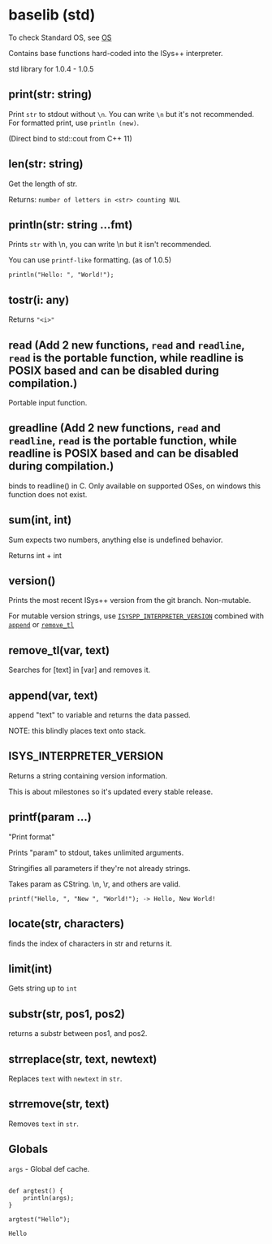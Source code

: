 # baselib (std)

To check Standard OS, see [OS](./os.md)

Contains base functions hard-coded into the ISys++ interpreter.

std library for 1.0.4 - 1.0.5

## print(str: string)

Print `str` to stdout without `\n`. You can write `\n` but it's not recommended. For formatted print, use `println (new)`.

(Direct bind to std::cout from C++ 11)



## len(str: string)

Get the length of str.

Returns: `number of letters in <str> counting NUL`

## println(str: string ...fmt)

Prints `str` with \n, you can write \n but it isn't recommended.

You can use `printf-like` formatting. (as of 1.0.5)

`println("Hello: ", "World!");`

## tostr(i: any)

Returns `"<i>"`

## read (Add 2 new functions, `read` and `readline`, `read` is the portable function, while readline is POSIX based and can be disabled during compilation.)

Portable input function.

## greadline (Add 2 new functions, `read` and `readline`, `read` is the portable function, while readline is POSIX based and can be disabled during compilation.)

binds to readline() in C. Only available on supported OSes, on windows this function does not exist.

## sum(int, int)

Sum expects two numbers, anything else is undefined behavior. 

Returns int + int

## version()

Prints the most recent ISys++ version from the git branch. Non-mutable.

For mutable version strings, use [`ISYSPP_INTERPRETER_VERSION`](#isys_interpreter_version) combined with [`append`](#append) or [`remove_tl`](#remove_tl)

## remove_tl(var, text)

Searches for [text] in [var] and removes it.

## append(var, text)

append "text" to variable and returns the data passed.

NOTE: this blindly places text onto stack.

## ISYS_INTERPRETER_VERSION

Returns a string containing version information.

This is about milestones so it's updated every stable release.

## printf(param ...)

"Print format"

Prints "param" to stdout, takes unlimited arguments.

Stringifies all parameters if they're not already strings.

Takes param as CString. \n, \r, and others are valid.

<!-- KNOWN BUG: Printf currently discards the third parameter, working on fixes! -->
`printf("Hello, ", "New ", "World!"); -> Hello, New World!`

## locate(str, characters)

finds the index of characters in str and returns it.

## limit(int)

Gets string up to `int`

## substr(str, pos1, pos2)

returns a substr between pos1, and pos2.

## strreplace(str, text, newtext)

Replaces `text` with `newtext` in `str`.

## strremove(str, text)

Removes `text` in `str`.

## Globals

`args` - Global def cache.

```

def argtest() {
    println(args);
}

argtest("Hello");

```

`Hello`

